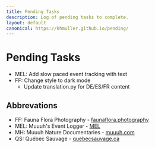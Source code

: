```yaml
---
title: Pending Tasks
description: Log of pending tasks to complete.
layout: default
canonical: https://khmuller.github.io/pending/
---
```

# Pending Tasks

- MEL: Add slow paced event tracking with text
- FF: Change style to dark mode
    - Update translation.py for DE/ES/FR content

## Abbrevations

- FF: Fauna Flora Photography - [faunaflora.photography](https://faunaflora.photography "Fauna & Flora in Quebec")
- MEL: Muuuh's Event Logger - [MEL](https://muuuh.com/mel/ "Muuuh's Event Logger")
- MH: Muuuh Nature Documentaries - [muuuh.com](https://muuuh.com "Muuuh Nature Documentaries")
- QS: Québec Sauvage - [quebecsauvage.ca](https://quebecsauvage.ca "quebecsauvage.ca")